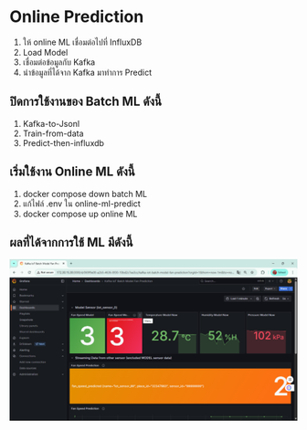 # Online Prediction
1. ให้ online ML เชื่อมต่อไปที่ InfluxDB
2. Load Model
3. เชื่อมต่อข้อมูลกับ Kafka
4. นำข้อมูลที่ได้จาก Kafka มาทำการ Predict
<!-- Online Prediction ทำงานอย่างไร  -->

## ปิดการใช้งานของ Batch ML ดังนี้

1. Kafka-to-Jsonl 
2. Train-from-data
3. Predict-then-influxdb


## เริ่มใช้งาน Online ML ดังนี้

1. docker compose down batch ML
2. แก้ไฟล์ .env ใน online-ml-predict
3. docker compose up online ML

## ผลที่ได้จากการใช้ ML มีดังนี้
![MLIoT](../../assets/images/Gafana.png)
<!-- แนบรูป Grafana  พร้อมอธิบาย -->

